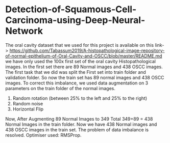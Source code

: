 # Detection-of-Squamous-Cell-Carcinoma-using-Deep-Neural-Network

The oral cavity dataset that we used for this project is available on this link->
https://github.com/Tabassum2019/A-histopathological-image-repository-of-normal-epithelium-of-Oral-Cavity-and-OSCC/blob/master/README.md
we have only used the 100x first set of the oral cavity Histopathological images. In the first set there are 89 Normal images and 438 OSCC images.
The first task that we did was split the First set into train folder and validation folder.
So now the train set has 89 normal images and 438 OSCC images.
To correct this imbalance, we used data augmentation on 3 parameters on the train folder of the normal images.
1)	Random rotation (between 25% to the left and 25% to the right)
2)	Random noise
3)	Horizontal Flip

Now, After Augmenting 89 Normal Images to 349
Total 349+89 = 438 Normal Images in the train folder. Now we have 438 Normal images and 438 OSCC images in the train set. The problem of data imbalance is resolved.
Optimiser used: RMSProp. 
